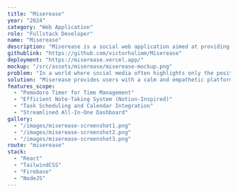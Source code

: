 ```yaml
---
title: "Miserease"
year: "2024"
category: "Web Application"
role: "Fullstack Developer"
name: "Miserease"
description: "Miserease is a social web application aimed at providing a supportive platform for users to share stories of misfortune. The app promotes empathy and closure, allowing users to post about their struggles, receive supportive feedback, and update their stories with positive resolutions."
githublink: "https://github.com/victorhalimm/Miserease"
deployment: "https://miserease.vercel.app/"
mockup: "/src/assets/miserease/miserease-mockup.png"
problem: "In a world where social media often highlights only the positive aspects of life, people may find it difficult to share their misfortunes or seek support. Traditional platforms lack the tools to foster empathy and closure."
solution: "Miserease provides users with a calm and empathetic platform where they can share their stories of hardship, connect with others through shared experiences, and receive emotional support."
features_scope:
  - "Pomodoro Timer for Time Management"
  - "Efficient Note-Taking System (Notion-Inspired)"
  - "Task Scheduling and Calendar Integration"
  - "Streamlined All-In-One Dashboard"
gallery:
  - "/images/miserease-screenshot1.png"
  - "/images/miserease-screenshot2.png"
  - "/images/miserease-screenshot3.png"
route: "miserease"
stack:
  - "React"
  - "TailwindCSS"
  - "Firebase"
  - "NodeJS"
---
```

